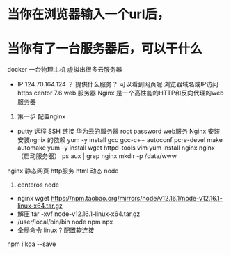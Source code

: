 # 当你在浏览器输入一个url后，
# 当你有了一台服务器后，可以干什么
  docker 一台物理主机 虚拟出很多云服务器
  - IP
    124.70.164.124 ？ 提供什么服务？ 可以看到网页呢
    浏览器域名或IP访问 https
    centor 7.6 web 服务器
    Nginx 是一个高性能的HTTP和反向代理的web服务器

  1. 第一步 配置nginx
  - putty 远程 SSH 链接 华为云的服务器
    root password
    web服务 Nginx 安装
    安装ngnix 的依赖
     yum -y install gcc  gcc-c++ autoconf pcre-devel make automake
     yum -y install wget httpd-tools vim
     yum install nginx
     nginx（启动服务器）
     ps aux | grep nginx
     mkdir -p /data/www

nginx 静态网页 http服务 html
动态 node   

1. centeros node
  - nginx wget https://npm.taobao.org/mirrors/node/v12.16.1/node-v12.16.1-linux-x64.tar.gz
  - 解压 tar -xvf node-v12.16.1-linux-x64.tar.gz
  - /user/local/bin/bin node npm npx
  - 全局命令 linux ? 配置软连接

  npm i koa --save
